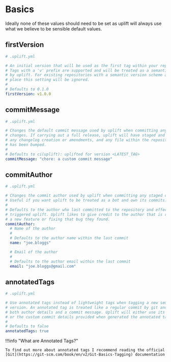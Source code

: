# Basics

Ideally none of these values should need to be set as uplift will always use what we believe to be sensible default values.

## firstVersion

```yaml linenums="1"
# .uplift.yml

# An initial version that will be used as the first tag within your repository.
# Tags with a 'v' prefix are supported and will be treated as a semantic version
# by uplift. For existing repositories with a semantic version scheme already in
# place this setting will be ignored.
#
# Defaults to 0.1.0
firstVersion: v1.0.0
```

## commitMessage

```yaml linenums="1"
# .uplift.yml

# Changes the default commit message used by uplift when committing any staged
# changes. If carrying out a full release, uplift will have staged and committed
# any changelog creation or amendments, and any file within the repository that
# has been bumped.
#
# Defaults to ci(uplift): uplifted for version <LATEST_TAG>
commitMessage: "chore: a custom commit message"
```

## commitAuthor

```yaml linenums="1"
# .uplift.yml

# Changes the commit author used by uplift when committing any staged changes.
# Useful if you want uplift to be treated as a bot and own its commits.
#
# Defaults to the author who last committed to the repository and effectively
# triggered uplift. Uplift likes to give credit to the author that is releasing
# a new feature or fixing that bug they found.
commitAuthor:
  # Name of the author
  #
  # Defaults to the author name within the last commit
  name: "joe.bloggs"

  # Email of the author
  #
  # Defaults to the author email within the last commit
  email: "joe.bloggs@gmail.com"
```

## annotatedTags

```yaml linenums="1"
# .uplift.yml

# Use annotated tags instead of lightweight tags when tagging a new semantic
# version. An annotated tag is treated like a regular commit by git and contains
# both author details and a commit message. Uplift will either use its defaults
# or the custom commit details provided when generated the annotated tag.
#
# Defaults to false
annotatedTags: true
```

!!!info "What are Annotated Tags?"

    To find out more about annotated tags I recommend reading the official [Git](https://git-scm.com/book/en/v2/Git-Basics-Tagging) documentation
